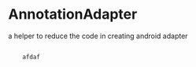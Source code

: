 # AnnotationAdapter
a helper to reduce the code in creating android adapter


 
<code>
	afdaf


</code>
